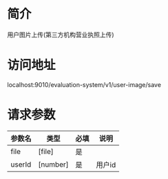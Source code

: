 # 简介
用户图片上传(第三方机构营业执照上传)

# 访问地址
localhost:9010/evaluation-system/v1/user-image/save

# 请求参数

|参数名|类型|必填|说明|
|-|-|-|-|
|file|[file]|是||
|userId|[number]|是|用户id|

